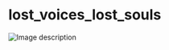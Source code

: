# lost_voices_lost_souls

![Image description](https://mechanicsofmagic.com/wp-content/uploads/2023/03/theme.png)
